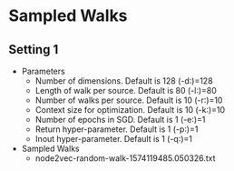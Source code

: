 # Sampled Walks

## Setting 1
- Parameters
    - Number of dimensions. Default is 128 (-d:)=128
    - Length of walk per source. Default is 80 (-l:)=80
    - Number of walks per source. Default is 10 (-r:)=10
    - Context size for optimization. Default is 10 (-k:)=10
    - Number of epochs in SGD. Default is 1 (-e:)=1
    - Return hyper-parameter. Default is 1 (-p:)=1
    - Inout hyper-parameter. Default is 1 (-q:)=1
- Sampled Walks 
    - node2vec-random-walk-1574119485.050326.txt
